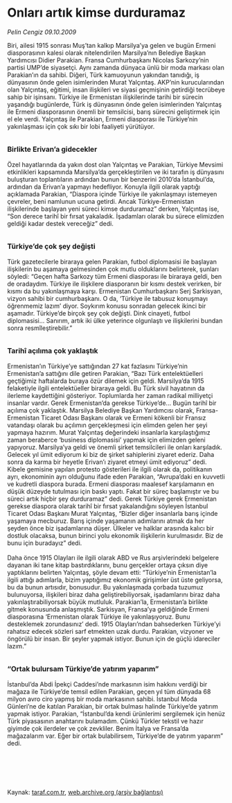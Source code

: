 # Onları artık kimse durduramaz

*Pelin Cengiz 09.10.2009*

<div class="taraf_structure_2col_1zq">
<div class="margen_n">



 <p>Biri, ailesi 1915 sonrası Muş’tan kalkıp Marsilya’ya gelen ve bugün Ermeni diasporasının kalesi olarak nitelendirilen Marsilya’nın Belediye Başkan Yardımcısı Didier Parakian. Fransa Cumhurbaşkanı Nicolas Sarkozy’nin partisi UMP’de siyasetçi. Aynı zamanda dünyaca ünlü bir moda markası olan Parakian’ın da sahibi. Diğeri, Türk kamuoyunun yakından tanıdığı, iş dünyasının önde gelen isimlerinden Murat Yalçıntaş. AKP’nin kurucularından olan Yalçıntaş, eğitimi, insan ilişkileri ve siyasi geçmişinin getirdiği tecrübeye sahip bir işinsanı. Türkiye ile Ermenistan ilişkilerinde tarihi bir sürecin yaşandığı bugünlerde, Türk iş dünyasının önde gelen isimlerinden Yalçıntaş ile Ermeni diasporasının önemli bir temsilcisi, barış sürecini geliştirmek için el ele verdi. Yalçıntaş ile Parakian, Ermeni diasporası ile Türkiye’nin yakınlaşması için çok sıkı bir lobi faaliyeti yürütüyor.   <b><br/><br/><br/><font size="3">Birlikte Erivan’a gidecekler</font></b> <br/><br/>Özel hayatlarında da yakın dost olan Yalçıntaş ve Parakian, Türkiye Mevsimi etkinlikleri kapsamında Marsilya’da gerçekleştirilen ve iki tarafın iş dünyasını buluşturan toplantıların ardından bunun bir benzerini 2010’da İstanbul’da, ardından da Erivan’a yapmayı hedefliyor. Konuyla ilgili olarak yaptığı açıklamada Parakian, “Diaspora içinde Türkiye ile yakınlaşmayı istemeyen çevreler, beni namlunun ucuna getirdi. Ancak Türkiye-Ermenistan ilişkilerinde başlayan yeni süreci kimse durduramaz” derken, Yalçıntaş ise, “Son derece tarihî bir fırsat yakaladık. İşadamları olarak bu sürece elimizden geldiği kadar destek vereceğiz” dedi.   <b><br/><br/><br/><font size="3">Türkiye’de çok şey değişti</font></b> <br/><br/>Türk gazetecilerle biraraya gelen Parakian, futbol diplomasisi ile başlayan ilişkilerin bu aşamaya gelmesinden çok mutlu olduklarını belirterek, şunları söyledi: “Geçen hafta Sarkozy tüm Ermeni diasporası ile biraraya geldi, ben de oradaydım. Türkiye ile ilişkilere diasporanın bir kısmı destek verirken, bir kısmı da bu yakınlaşmaya karşı. Ermenistan Cumhurbaşkanı Serj Sarkisyan, vizyon sahibi bir cumhurbaşkanı. O da, ‘Türkiye ile tabusuz konuşmayı öğrenmemiz lazım’ diyor. Soykırım konusu sonradan gelecek ikinci bir aşamadır. Türkiye’de birçok şey çok değişti. Dink cinayeti, futbol diplomasisi... Sanırım, artık iki ülke yeterince olgunlaştı ve ilişkilerini bundan sonra resmîleştirebilir.”   <b><br/><br/><br/><font size="3">Tarihî açılıma çok yaklaştık</font></b> <br/><br/>Ermenistan’ın Türkiye’ye sattığından 27 kat fazlasını Türkiye’nin Ermenistan’a sattığını dile getiren Parakian, “Bazı Türk entelektüelleri geçtiğimiz haftalarda buraya özür dilemek için geldi. Marsilya’da 1915 felaketiyle ilgili entelektüeller biraraya geldi. Bu Türk sivil hayatının da ilerleme kaydettiğini gösteriyor. Toplumlarda her zaman radikal milliyetçi insanlar vardır. Gerek Ermenistan’da gerekse Türkiye’de... Bugün tarihî bir açılıma çok yaklaştık. Marsilya Belediye Başkan Yardımcısı olarak, Fransa-Ermenistan Ticaret Odası Başkanı olarak ve Ermeni kökenli bir Fransız vatandaşı olarak bu açılımın gerçekleşmesi için elimden gelen her şeyi yapmaya hazırım. Murat Yalçıntaş değerindeki insanlarla karşılaştığımız zaman beraberce ‘business diplomasisi’ yapmak için elimizden geleni yapıyoruz. Marsilya’ya geldi ve önemli şirket temsilcileri ile onları karşıladık. Gelecek yıl ümit ediyorum ki biz de şirket sahiplerini ziyaret ederiz. Daha sonra da karma bir heyetle Erivan’ı ziyaret etmeyi ümit ediyoruz” dedi. Kibele gemisine yapılan protesto gösterileri ile ilgili olarak da, politikanın ayrı, ekonominin ayrı olduğunu ifade eden Parakian, “Avrupa’daki en kuvvetli ve kudretli diaspora burada. Ermeni diasporası maalesef karşılamanın en düşük düzeyde tutulması için baskı yaptı. Fakat bir süreç başlamıştır ve bu süreci artık hiçbir şey durduramaz” dedi. Gerek Türkiye gerek Ermenistan gerekse diaspora olarak tarihî bir fırsat yakalandığını söyleyen İstanbul Ticaret Odası Başkanı Murat Yalçıntaş, “Bizler diğer insanlarla barış içinde yaşamaya mecburuz. Barış içinde yaşamanın adımlarını atmak da her şeyden önce biz işadamlarına düşer. Ülkeler ve halklar arasında kalıcı bir dostluk olacaksa, bunun birinci yolu ekonomik ilişkilerin kurulmasıdır. Biz de bunu için buradayız” dedi. <br/><br/>Daha önce 1915 Olayları ile ilgili olarak ABD ve Rus arşivlerindeki belgelere dayanan iki tane kitap bastırdıklarını, bunu gerçekler ortaya çıksın diye yaptıklarını belirten Yalçıntaş, şöyle devam etti: “Türkiye’nin Ermenistan’la ilgili attığı adımlarla, bizim yaptığımız ekonomik girişimler üst üste geliyorsa, bu da bunun artısıdır, bonusudur. Bu yakınlaşmada çorbada tuzumuz bulunuyorsa, ilişkileri biraz daha geliştirebiliyorsak, işadamlarını biraz daha yakınlaştırabiliyorsak büyük mutluluk. Parakian’la, Ermenistan’a birlikte gitmek konusunda anlaşmıştık. Sarkisyan, Fransa’ya geldiğinde Ermeni diasporasına ‘Ermenistan olarak Türkiye ile yakınlaşıyoruz. Bunu desteklemek zorundasınız’ dedi. 1915 Olayları’ndan bahsederken Türkiye’yi rahatsız edecek sözleri sarf etmekten uzak durdu. Parakian, vizyoner ve öngörülü bir insan. Bir şeyler yapmak istiyor. Bunun için de güçlü idareciler lazım.”   <br/><br/><br/><font size="3"><strong>“Ortak bulursam Türkiye’de yatırım yaparım” <br/></strong></font><br/>İstanbul’da Abdi İpekçi Caddesi’nde markasının isim hakkını verdiği bir mağaza ile Türkiye’de temsil edilen Parakian, geçen yıl tüm dünyada 68 milyon avro ciro yapmış bir moda markasının sahibi. İstanbul Moda Günleri’ne de katılan Parakian, bir ortak bulması halinde Türkiye’de yatırım yapmak istiyor. Parakian, “İstanbul’da kendi ürünlerimi sergilemek için henüz Türk piyasasının anahtarını bulamadım. Çünkü Türkler tekstil ve hazır giyimde çok ilerdeler ve çok zevkliler. Benim İtalya ve Fransa’da mağazalarım var. Eğer bir ortak bulabilirsem, Türkiye’de de yatırım yaparım” dedi.</p>
<br/>
<br/>
<br/>



<br/>


<div id="taraf_not">
</div>

</div>


</div>

Kaynak: [taraf.com.tr](http://taraf.com.tr:80/makale/7848.htm), [web.archive.org (arşiv bağlantısı)](http://web.archive.org/web/20100305101332/http://taraf.com.tr:80/makale/7848.htm)
